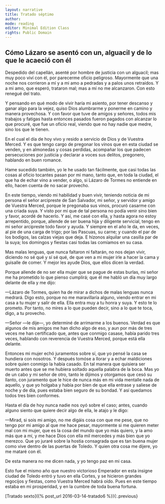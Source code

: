 ```yaml
---
layout: narrative
title: Tratado séptimo
author:
mode: reading
editor: Minimal Edition Class
rights: Public Domain
---
```


  
## Cómo Lázaro se asentó con un, alguacil y de lo que le acaeció con él

  
Despedido del capellán, asenté por hombre de justicia con un alguacil; mas muy poco viví con él, por parecerme oficio peligroso. Mayormente que una noche nos corrieron a mí y a mi amo a pedradas y a palos unos retraídos. Y a mi amo, que esperó, trataron mal; mas a mí no me alcanzaron. Con esto renegué del trato.
 
Y pensando en qué modo de vivir haría mi asiento, por tener descanso y ganar algo para la vejez, quiso Dios alumbrarme y ponerme en camino y manera provechosa. Y con favor que tuve de amigos y señores, todos mis trabajos y fatigas hasta entonces pasados fueron pagados con alcanzar lo que procuré, que fue un oficio real, viendo que no hay nadie que medre, sino los que le tienen.
 
En el cual el día de hoy vivo y resido a servicio de Dios y de Vuestra Merced. Y es que tengo cargo de pregonar los vinos que en esta ciudad se venden, y en almonedas y cosas perdidas, acompañar los que padecen persecuciones por justicia y declarar a voces sus delitos, pregonero, hablando en buen romance.
  
Hame sucedido también, yo le he usado tan fácilmente, que casi todas las cosas al oficio tocantes pasan por mi mano, tanto que, en toda la ciudad, el que ha de echar vino a vender, o algo, si Lázaro de Tormes no entiende en ello, hacen cuenta de no sacar provecho.
 
En este tiempo, viendo mi habilidad y buen vivir, teniendo noticia de mi persona el señor arcipreste de San Salvador, mi señor, y servidor y amigo de Vuestra Merced, porque le pregonaba sus vinos, procuró casarme con una criada suya. Y visto por mí que de tal persona no podía venir sino bien y favor, acordé de hacerlo. Y así, me casé con ella, y hasta agora no estoy arrepentido, porque, allende de ser buena hija y diligente servicial, tengo en mi señor arcipreste todo favor y ayuda. Y siempre en el año le da, en veces, al pie de una carga de trigo; por las Pascuas, su carne; y cuando el par de los bodigos, las calzas viejas que deja. E hízonos alquilar una casilla par de la suya; los domingos y fiestas casi todas las comíamos en su casa.
 
Mas malas lenguas, que nunca faltaron ni faltarán, no nos dejan vivir, diciendo no sé qué y sí sé qué, de que ven a mi mujer irle a hacer la cama y guisalle de comer. Y mejor les ayude Dios, que ellos dicen la verdad. 
 
Porque allende de no ser ella mujer que se pague de estas burlas, mi señor me ha prometido lo que pienso cumplirá; que él me habló un día muy largo delante de ella y me dijo:
  
—Lázaro de Tormes, quien ha de mirar a dichos de malas lenguas nunca medrará. Digo esto, porque no me maravillaría alguno, viendo entrar en mi casa a tu mujer y salir de ella. Ella entra muy a tu honra y suya. Y esto te lo prometo. Por tanto, no mires a lo que pueden decir, sino a lo que te toca, digo, a tu provecho.
   
—Señor —le dije—, yo determiné de arrimarme a los buenos. Verdad es que algunos de mis amigos me han dicho algo de eso, y aun por más de tres veces me han certificado que, antes que conmigo casase, había parido tres veces, hablando con reverencia de Vuestra Merced, porque está ella delante.
  
Entonces mi mujer echó juramentos sobre sí, que yo pensé la casa se hundiera con nosotros. Y después tomóse a llorar y a echar maldiciones sobre quien conmigo la había casado. En tal manera que quisiera ser muerto antes que se me hubiera soltado aquella palabra de la boca. Mas yo de un cabo y mi señor de otro, tanto le dijimos y otorgamos que cesó su llanto, con juramento que le hice de nunca más en mi vida mentalle nada de aquello, y que yo holgaba y había por bien de que ella entrase y saliese de noche y de día, pues estaba bien seguro de su bondad. Y así quedamos todos tres bien conformes.
 
Hasta el día de hoy nunca nadie nos oyó sobre el caso; antes, cuando alguno siento que quiere decir algo de ella, le atajo y le digo:
  
—Mirad, si sois mi amigo, no me digáis cosa con que me pese, que no tengo por mi amigo al que me hace pesar, mayormente si me quieren meter mal con mi mujer, que es la cosa del mundo que yo más quiero, y la amo más que a mí, y me hace Dios con ella mil mercedes y más bien que yo merezco. Que yo juraré sobre la hostia consagrada que es tan buena mujer como vive dentro de las puertas de Toledo. Y quien otra cosa me dijere, yo me mataré con él.
  
De esta manera no me dicen nada, y yo tengo paz en mi casa.
 
Esto fue el mismo año que nuestro victorioso Emperador en esta insigne ciudad de Toledo entró y tuvo en ella Cortes, y se hicieron grandes regocijos y fiestas, como Vuestra Merced habrá oído. Pues en este tiempo estaba en mi prosperidad, y en la cumbre de toda buena fortuna.
    

<div class="inline-nav" markdown="1">
[Tratado sexto]({% post_url 2016-03-14-tratado6 %}){:.previous}

</div>